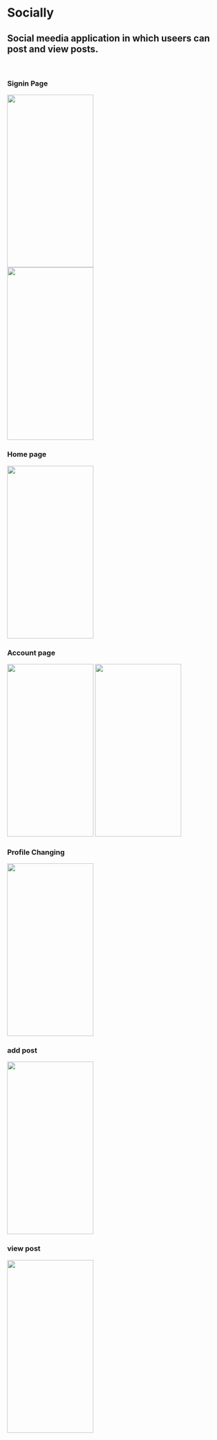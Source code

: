 <h1>Socially</h1>

<h2>Social meedia application in which useers can post and view posts.</h2>
<br>

<h3>Signin Page</h3>
<img src="https://user-images.githubusercontent.com/60638127/173048741-3398a730-00e0-4f09-9944-02f5249e2055.jpg" width="200" height="400" />
<br>
<img src="https://user-images.githubusercontent.com/60638127/173048949-396c82d7-e10e-4759-acad-caf6e93a72e1.jpg" width="200" height="400" />

<h3>Home page</h3>
<img src="https://user-images.githubusercontent.com/60638127/173050050-44246341-0458-4b90-bd94-0bc97624280e.jpg" width="200" height="400" />

<h3>Account page</h3>
<img src="https://user-images.githubusercontent.com/60638127/173049738-cdbc382d-2b60-4923-a309-8cac39021a8b.jpg" width="200" height="400" />
<img src="https://user-images.githubusercontent.com/60638127/173049388-95f5625c-6b16-44c1-b2f8-4dfc6aa76eb5.jpg" width="200" height="400" />

<h3>Profile Changing</h3>
<img src="https://user-images.githubusercontent.com/60638127/173049127-bebbd8fe-222a-4cbe-813c-d27793eb2517.jpg" width="200" height="400" />

<h3>add post</h3>
<img src="https://user-images.githubusercontent.com/60638127/173051002-8d5e9ec6-e6dc-43a7-a2eb-59ca9d6154aa.jpg" width="200" height="400" />

<h3>view post</h3>
<img src="https://user-images.githubusercontent.com/60638127/173051917-c19df31f-0b33-4002-892e-2a59e9def5ed.jpg" width="200" height="400" />
